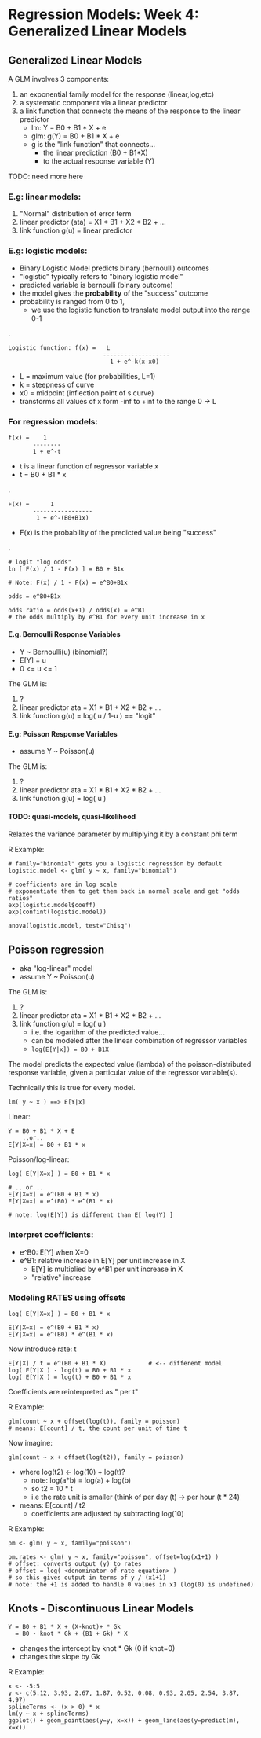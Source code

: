 

# Regression Models: Week 4:  Generalized Linear Models


## Generalized Linear Models

A GLM involves 3 components:

1. an exponential family model for the response (linear,log,etc)
2. a systematic component via a linear predictor
3. a link function that connects the means of the response to the linear predictor
    * lm:  Y = B0 + B1 * X + e
    * glm: g(Y) = B0 + B1 * X + e
    * g is the "link function" that connects...
        * the linear prediction (B0 + B1*X)
        * to the actual response variable (Y)

TODO: need more here

### E.g: linear models:

1. "Normal" distribution of error term
2. linear predictor (ata) = X1 * B1 + X2 * B2 + ...
3. link function g(u) = linear predictor


### E.g: logistic models:

* Binary Logistic Model predicts binary (bernoulli) outcomes
* "logistic" typically refers to "binary logistic model"
* predicted variable is bernoulli (binary outcome)
* the model gives the **probability** of the "success" outcome
* probability is ranged from 0 to 1, 
    * we use the logistic function to translate model output into the range 0-1

.

    Logistic function: f(x) =   L 
                               -------------------
                                 1 + e^-k(x-x0) 

* L = maximum value (for probabilities, L=1)
* k = steepness of curve
* x0 = midpoint (inflection point of s curve)
* transforms all values of x form -inf to +inf to the range 0 -> L


### For regression models:


    f(x) =    1 
           --------
           1 + e^-t

* t is a linear function of regressor variable x
* t = B0 + B1 * x

.

    F(x) =      1 
           -----------------
            1 + e^-(B0+B1x)

* F(x) is the probability of the predicted value being "success"

.

    # logit "log odds"
    ln [ F(x) / 1 - F(x) ] = B0 + B1x

    # Note: F(x) / 1 - F(x) = e^B0+B1x

    odds = e^B0+B1x

    odds ratio = odds(x+1) / odds(x) = e^B1
    # the odds multiply by e^B1 for every unit increase in x


####  E.g. Bernoulli Response Variables

* Y ~ Bernoulli(u) (binomial?)
* E[Y] = u
* 0 <= u <= 1

The GLM is:

1. ?
2. linear predictor ata = X1 * B1 + X2 * B2 + ...
3. link function g(u) = log( u / 1-u ) == "logit"



#### E.g: Poisson Response Variables

* assume Y ~ Poisson(u)

The GLM is:

1. ?
2. linear predictor ata = X1 * B1 + X2 * B2 + ...
3. link function g(u) = log( u )


#### TODO: quasi-models, quasi-likelihood

Relaxes the variance parameter by multiplying it by a constant phi term


R Example:

    # family="binomial" gets you a logistic regression by default
    logistic.model <- glm( y ~ x, family="binomial") 

    # coefficients are in log scale
    # exponentiate them to get them back in normal scale and get "odds ratios"
    exp(logistic.model$coeff)
    exp(confint(logistic.model))
    
    anova(logistic.model, test="Chisq")



## Poisson regression 

* aka "log-linear" model
* assume Y ~ Poisson(u)

The GLM is:

1. ?
2. linear predictor ata = X1 * B1 + X2 * B2 + ...
3. link function g(u) = log( u )
    * i.e. the logarithm of the predicted value...
    * can be modeled after the linear combination of regressor variables
    * `log(E[Y|x]) = B0 + B1X`


The model predicts the expected value (lambda) of the poisson-distributed response variable,
given a particular value of the regressor variable(s).

Technically this is true for every model.

    lm( y ~ x ) ==> E[Y|x]

Linear: 

    Y = B0 + B1 * X + E
        ..or..
    E[Y|X=x] = B0 + B1 * x


Poisson/log-linear:

    log( E[Y|X=x] ) = B0 + B1 * x

    # .. or ..
    E[Y|X=x] = e^(B0 + B1 * x)
    E[Y|X=x] = e^(B0) * e^(B1 * x) 

    # note: log(E[Y]) is different than E[ log(Y) ]


### Interpret coefficients:

* e^B0: E[Y] when X=0
* e^B1: relative increase in E[Y] per unit increase in X
    * E[Y] is multiplied by e^B1 per unit increase in X
    * "relative" increase



### Modeling RATES using offsets


    log( E[Y|X=x] ) = B0 + B1 * x
    
    E[Y|X=x] = e^(B0 + B1 * x)
    E[Y|X=x] = e^(B0) * e^(B1 * x) 
    
Now introduce rate: t

    E[Y|X] / t = e^(B0 + B1 * X)            # <-- different model
    log( E[Y|X ) - log(t) = B0 + B1 * x
    log( E[Y|X ) = log(t) + B0 + B1 * x

Coefficients are reinterpreted as "<whatever> per t"

R Example:

    glm(count ~ x + offset(log(t)), family = poisson)
    # means: E[count] / t, the count per unit of time t


Now imagine:

    glm(count ~ x + offset(log(t2)), family = poisson) 

* where log(t2) <- log(10) + log(t)?
    * note: log(a*b) = log(a) + log(b)
    * so t2 = 10 * t
    * i.e the rate unit is smaller (think of per day (t) -> per hour (t * 24)
* means: E[count] / t2
    * coefficients are adjusted by subtracting log(10) 


R Example:

    pm <- glm( y ~ x, family="poisson")
    
    pm.rates <- glm( y ~ x, family="poisson", offset=log(x1+1) )
    # offset: converts output (y) to rates
    # offset = log( <denominator-of-rate-equation> )
    # so this gives output in terms of y / (x1+1)
    # note: the +1 is added to handle 0 values in x1 (log(0) is undefined)



## Knots - Discontinuous Linear Models


    Y = B0 + B1 * X + (X-knot)+ * Gk
      = B0 - knot * Gk + (B1 + Gk) * X

* changes the intercept by knot * Gk (0 if knot=0)
* changes the slope by Gk


R Example:

    x <- -5:5
    y <- c(5.12, 3.93, 2.67, 1.87, 0.52, 0.08, 0.93, 2.05, 2.54, 3.87, 4.97)
    splineTerms <- (x > 0) * x
    lm(y ~ x + splineTerms)
    ggplot() + geom_point(aes(y=y, x=x)) + geom_line(aes(y=predict(m), x=x))



